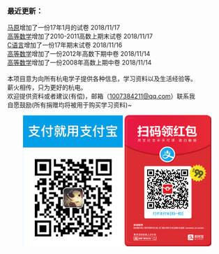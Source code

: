 ### 最近更新：</br>
[马原](https://github.com/FengGuanxi/HDU-Experience/tree/master/%E5%AD%A6%E4%B9%A0/%E9%A9%AC%E5%8E%9F/%E8%AF%95%E5%8D%B7)增加了一份17年1月的试卷 2018/11/17</br>
[高等数学](https://github.com/FengGuanxi/HDU-Experience/tree/master/%E5%AD%A6%E4%B9%A0/%E9%AB%98%E7%AD%89%E6%95%B0%E5%AD%A6)增加了2010-2011高数上期末试卷 2018/11/17</br>
[C语言](https://github.com/FengGuanxi/HDU-Experience/tree/master/%E5%AD%A6%E4%B9%A0/C%E8%AF%AD%E8%A8%80/%E8%AF%95%E5%8D%B7)增加了一份17年期末试卷 2018/11/16</br>
[高等数学](https://github.com/FengGuanxi/HDU-Experience/tree/master/%E5%AD%A6%E4%B9%A0/%E9%AB%98%E7%AD%89%E6%95%B0%E5%AD%A6)增加了一份2012年高数下期中卷 2018/11/14</br>
[高等数学](https://github.com/FengGuanxi/HDU-Experience/tree/master/%E5%AD%A6%E4%B9%A0/%E9%AB%98%E7%AD%89%E6%95%B0%E5%AD%A6)增加了一份2008年高数上期中卷 2018/11/14</br>
</br>
本项目意为向所有杭电学子提供各种信息，学习资料以及生活经验等。</br>
薪火相传，只为更好的杭电。</br>
欢迎提供资料或者建议(有偿)，邮箱（1007384211@qq.com）联系我</br>
自愿鼓励(所有捐赠均将被用于购买学习资料)~

<div align="center">
  <img src="https://raw.githubusercontent.com/FengGuanxi/GitHub-/master/%E6%94%AF%E4%BB%98%E5%AE%9D.jpg" height="300px" alt="支付宝打赏" >
  <img src="https://github.com/FengGuanxi/GitHub-/blob/master/%E5%86%AF%E5%86%A0%E7%8E%BA%E7%9A%84%E7%BA%A2%E5%8C%85%E4%BA%8C%E7%BB%B4%E7%A0%81.PNG" height="300px" alt="扫我领红包" >
</div>


